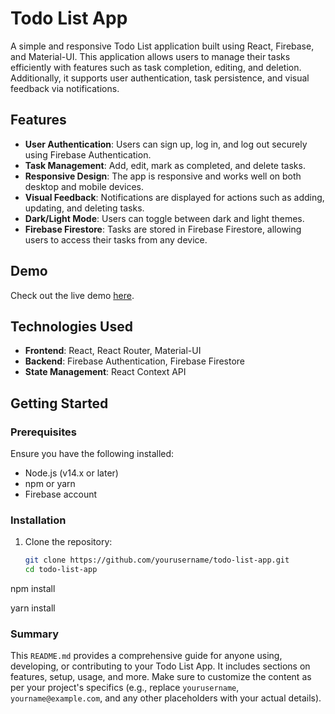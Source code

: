 # Todo List App

A simple and responsive Todo List application built using React, Firebase, and Material-UI. This application allows users to manage their tasks efficiently with features such as task completion, editing, and deletion. Additionally, it supports user authentication, task persistence, and visual feedback via notifications.

## Features

- **User Authentication**: Users can sign up, log in, and log out securely using Firebase Authentication.
- **Task Management**: Add, edit, mark as completed, and delete tasks.
- **Responsive Design**: The app is responsive and works well on both desktop and mobile devices.
- **Visual Feedback**: Notifications are displayed for actions such as adding, updating, and deleting tasks.
- **Dark/Light Mode**: Users can toggle between dark and light themes.
- **Firebase Firestore**: Tasks are stored in Firebase Firestore, allowing users to access their tasks from any device.

## Demo

Check out the live demo [here](#).

## Technologies Used

- **Frontend**: React, React Router, Material-UI
- **Backend**: Firebase Authentication, Firebase Firestore
- **State Management**: React Context API

## Getting Started

### Prerequisites

Ensure you have the following installed:

- Node.js (v14.x or later)
- npm or yarn
- Firebase account

### Installation

1. Clone the repository:

   ```bash
   git clone https://github.com/yourusername/todo-list-app.git
   cd todo-list-app
npm install

yarn install


### Summary

This `README.md` provides a comprehensive guide for anyone using, developing, or contributing to your Todo List App. It includes sections on features, setup, usage, and more. Make sure to customize the content as per your project's specifics (e.g., replace `yourusername`, `yourname@example.com`, and any other placeholders with your actual details).
